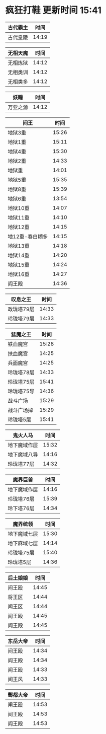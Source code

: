 # 疯狂打鞋 更新时间 15:41

| 古代霸主   | 时间    |
|--------|-------|
| 古代皇陵 | 14:19 |

| 无相天魔   | 时间    |
|--------|-------|
| 无相炼狱 | 14:12 |
| 无相类训 | 14:12 |
| 无相类多 | 14:12 |

| 妖瞳   | 时间    |
|--------|-------|
| 万亚之源 | 14:12 |

| 间王   | 时间    |
|--------|-------|
| 地狱3重 | 15:26 |
| 地狱1重 | 15:11 |
| 地狱4重 | 15:30 |
| 地狱2重 | 14:33 |
| 地狱重 | 14:01 |
| 地狱5重 | 15:35 |
| 地狱8重 | 15:39 |
| 地狱6重 | 13:54 |
| 地狱10重 | 14:07 |
| 地狱11重 | 14:10 |
| 地狱12重 | 14:15 |
| 地12重-春白糊多 | 14:15 |
| 地狱13重 | 14:18 |
| 地狱14重 | 14:20 |
| 地狱15重 | 14:24 |
| 地狱16重 | 14:27 |
| 阎王殿 | 14:36 |

| 叹息之王   | 时间    |
|--------|-------|
| 政珑塔79层 | 14:33 |
| 玲珑塔79层 | 14:33 |

| 猛魔之王   | 时间    |
|--------|-------|
| 铁血魔宫 | 15:28 |
| 扶血魔宫 | 14:25 |
| 兵面魔宫 | 14:25 |
| 玲珑塔78层 | 14:33 |
| 玲珑塔75层 | 15:41 |
| 玲珑塔75导 | 14:36 |
| 战斗广场 | 15:29 |
| 战斗广场掉 | 15:29 |
| 玲珑塔5层 | 15:41 |

| 鬼火人马   | 时间    |
|--------|-------|
| 地下魔域作层 | 15:32 |
| 地下魔域八导 | 14:16 |
| 玲珑塔77层 | 14:32 |

| 魔界巨兽   | 时间    |
|--------|-------|
| 地下魔域作层 | 14:16 |
| 玲珑塔76层 | 15:39 |
| 玲下塔76层 | 14:34 |

| 魔界统领   | 时间    |
|--------|-------|
| 地下魔域七层 | 15:30 |
| 地下麻域七层 | 14:14 |
| 玲珑塔75层 | 15:40 |
| 玲珑塔5层 | 14:36 |

| 后土娘娘   | 时间    |
|--------|-------|
| 间王殴 | 14:45 |
| 将王区 | 14:44 |
| 闻王区 | 14:44 |
| 闻王殴 | 14:45 |
| 阎王殿 | 14:45 |

| 东岳大帝   | 时间    |
|--------|-------|
| 间王殴 | 14:34 |
| 阎王殿 | 14:34 |
| 闻王殴 | 14:33 |
| 间王风 | 14:33 |

| 酆都大帝   | 时间    |
|--------|-------|
| 闸王殴 | 14:53 |
| 间王殴 | 14:53 |
| 阎王殿 | 14:53 |